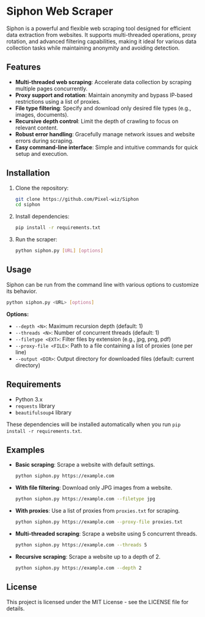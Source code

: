 # Siphon Web Scraper

Siphon is a powerful and flexible web scraping tool designed for efficient data extraction from websites. It supports multi-threaded operations, proxy rotation, and advanced filtering capabilities, making it ideal for various data collection tasks while maintaining anonymity and avoiding detection.

## Features

-   **Multi-threaded web scraping**: Accelerate data collection by scraping multiple pages concurrently.
-   **Proxy support and rotation**: Maintain anonymity and bypass IP-based restrictions using a list of proxies.
-   **File type filtering**: Specify and download only desired file types (e.g., images, documents).
-   **Recursive depth control**: Limit the depth of crawling to focus on relevant content.
-   **Robust error handling**: Gracefully manage network issues and website errors during scraping.
-   **Easy command-line interface**: Simple and intuitive commands for quick setup and execution.

## Installation

1.  Clone the repository:
    ```bash
    git clone https://github.com/Pixel-wiz/Siphon
    cd siphon
    ```

2.  Install dependencies:
    ```bash
    pip install -r requirements.txt
    ```

3.  Run the scraper:
    ```bash
    python siphon.py [URL] [options]
    ```

## Usage

Siphon can be run from the command line with various options to customize its behavior.

```bash
python siphon.py <URL> [options]
```

**Options:**
-   `--depth <N>`: Maximum recursion depth (default: 1)
-   `--threads <N>`: Number of concurrent threads (default: 1)
-   `--filetype <EXT>`: Filter files by extension (e.g., jpg, png, pdf)
-   `--proxy-file <FILE>`: Path to a file containing a list of proxies (one per line)
-   `--output <DIR>`: Output directory for downloaded files (default: current directory)

## Requirements

-   Python 3.x
-   `requests` library
-   `beautifulsoup4` library

These dependencies will be installed automatically when you run `pip install -r requirements.txt`.

## Examples

-   **Basic scraping**: Scrape a website with default settings.
    ```bash
    python siphon.py https://example.com
    ```

-   **With file filtering**: Download only JPG images from a website.
    ```bash
    python siphon.py https://example.com --filetype jpg
    ```

-   **With proxies**: Use a list of proxies from `proxies.txt` for scraping.
    ```bash
    python siphon.py https://example.com --proxy-file proxies.txt
    ```

-   **Multi-threaded scraping**: Scrape a website using 5 concurrent threads.
    ```bash
    python siphon.py https://example.com --threads 5
    ```

-   **Recursive scraping**: Scrape a website up to a depth of 2.
    ```bash
    python siphon.py https://example.com --depth 2
    ```

## License

This project is licensed under the MIT License - see the LICENSE file for details.
